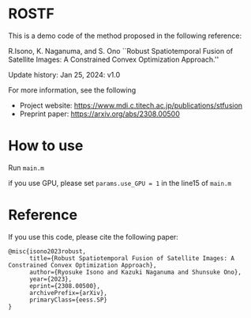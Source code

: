 # ROSTF
This is a demo code of the method proposed in the following reference:

R.Isono, K. Naganuma, and S. Ono
``Robust Spatiotemporal Fusion of Satellite Images: A Constrained Convex Optimization Approach.''

Update history:
Jan 25, 2024: v1.0 

For more information, see the following

- Project website: https://www.mdi.c.titech.ac.jp/publications/stfusion
- Preprint paper: https://arxiv.org/abs/2308.00500

# How to use
Run ```main.m```

if you use GPU, please set ```params.use_GPU = 1``` in the line15 of ```main.m```

# Reference
If you use this code, please cite the following paper:

```
@misc{isono2023robust,
      title={Robust Spatiotemporal Fusion of Satellite Images: A Constrained Convex Optimization Approach}, 
      author={Ryosuke Isono and Kazuki Naganuma and Shunsuke Ono},
      year={2023},
      eprint={2308.00500},
      archivePrefix={arXiv},
      primaryClass={eess.SP}
}
```
